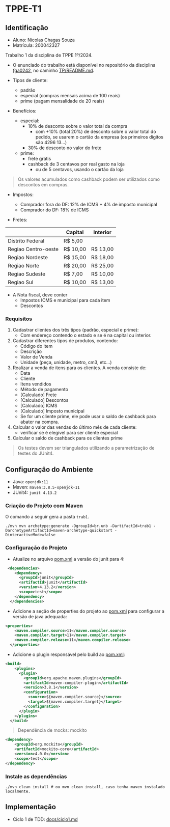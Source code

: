 # TPPE-T1

## Identificação 

- Aluno: Nicolas Chagas Souza 
- Matrícula: 200042327

Trabalho 1 da disciplina de TPPE 1º/2024.

- O enunciado do trabalho está disponível no repositório da disciplina [fga0242](https://github.com/andrelanna/fga0242), no caminho [TP/README.md](https://github.com/andrelanna/fga0242/blob/master/TP/README.md).

- Tipos de cliente: 
    - padrão
    - especial (compras mensais acima de 100 reais)
    - prime (pagam mensalidade de 20 reais)

- Benefícios:
    - especial: 
        - 10% de desconto sobre o valor total da compra
            - com +10% (total 20%) de desconto sobre o valor total do pedido, se usarem o cartão da empresa (os primeiros dígitos são 4296 13...)
        - 30% de desconto no valor do frete
    - prime:
        - frete grátis
        - cashback de 3 centavos por real gasto na loja
            - ou de 5 centavos, usando o cartão da loja

> Os valores acumulados como cashback podem ser utilizados como descontos em compras.

- Impostos:
    - Comprador fora do DF: 12% de ICMS + 4% de imposto municipal
    - Comprador do DF: 18% de ICMS 

- Fretes:

|                   | Capital  | Interior | 
|-------------------|----------|----------|
|Distrito Federal   | R$  5,00 |          |
|Regiao Centro-oeste| R$ 10,00 | R$ 13,00 |
|Regiao Nordeste    | R$ 15,00 | R$ 18,00 |
|Regiao Norte       | R$ 20,00 | R$ 25,00 |
|Regiao Sudeste     | R$  7,00 | R$ 10,00 |
|Regiao Sul         | R$ 10,00 | R$ 13,00 |

- A Nota fiscal, deve conter
    - Impostos ICMS e municipal para cada item
    - Descontos

### Requisitos 

1. Cadastrar clientes dos três tipos (padrão, especial e prime):
    - Com endereço contendo o estado e se é na capital ou interior. 
2. Cadastrar diferentes tipos de produtos, contendo:
    - Código do item
    - Descrição 
    - Valor de Venda
    - Unidade (peça, unidade, metro, cm3, etc...)
3. Realizar a venda de itens para os clientes. A venda consiste de:
    - Data
    - Cliente
    - Itens vendidos
    - Método de pagamento
    - [Calculado] Frete
    - [Calculado] Descontos
    - [Calculado] ICMS
    - [Calculado] Imposto municipal
    - Se for um cliente prime, ele pode usar o saldo de cashback para abater na compra.
4. Calcular o valor das vendas do último mês de cada cliente:
    - verificar se é elegível para ser cliente especial
5. Calcular o saldo de cashback para os clientes prime 

> Os testes devem ser triangulados utilizando a parametrização de testes do JUnit4. 



## Configuração do Ambiente

- Java: `openjdk:11` 
- Maven: `maven:3.8.5-openjdk-11`
- JUnit4: `junit 4.13.2`

### Criação do Projeto com Maven

O comando a seguir gera a pasta `trab1`.

```shell
./mvn mvn archetype:generate -DgroupId=br.unb -DartifactId=trab1 -DarchetypeArtifactId=maven-archetype-quickstart -DinteractiveMode=false
```
### Configuração do Projeto

- Atualize no arquivo [pom.xml](./trab1/pom.xml) a versão do junit para 4:

```xml
 <dependencies>
    <dependency>
      <groupId>junit</groupId>
      <artifactId>junit</artifactId>
      <version>4.13.2</version>
      <scope>test</scope>
    </dependency>
  </dependencies>
```
- Adicione a seção de properties do projeto ao [pom.xml](./trab1/pom.xml) para configurar a versão de java adequada:

```xml
<properties>
    <maven.compiler.source>11</maven.compiler.source>
    <maven.compiler.target>11</maven.compiler.target>
    <maven.compiler.release>11</maven.compiler.release>
  </properties>
```

- Adicione o plugin responsável pelo build ao [pom.xml](./trab1/pom.xml):

```xml
<build>
    <plugins>
      <plugin>
        <groupId>org.apache.maven.plugins</groupId>
        <artifactId>maven-compiler-plugin</artifactId>
        <version>3.8.1</version>
        <configuration>
          <source>${maven.compiler.source}</source>
          <target>${maven.compiler.target}</target>
        </configuration>
      </plugin>
    </plugins>
  </build>
```
> Dependência de mocks: mockito

```xml
<dependency>
    <groupId>org.mockito</groupId>
    <artifactId>mockito-core</artifactId>
    <version>4.0.0</version>
    <scope>test</scope>
</dependency>
```
### Instale as dependências 

```shell
./mvn clean install # ou mvn clean install, caso tenha maven instalado localmente.
```


## Implementação 

- Ciclo 1 de TDD: [docs/ciclo1.md](./docs/ciclo1.md)
